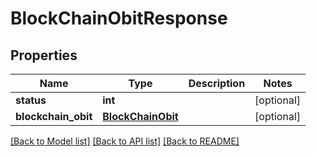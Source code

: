# BlockChainObitResponse


## Properties
Name | Type | Description | Notes
------------ | ------------- | ------------- | -------------
**status** | **int** |  | [optional] 
**blockchain_obit** | [**BlockChainObit**](BlockChainObit.md) |  | [optional] 

[[Back to Model list]](../README.md#documentation-for-models) [[Back to API list]](../README.md#documentation-for-api-endpoints) [[Back to README]](../README.md)


